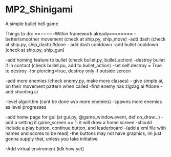 # MP2_Shinigami
A simple bullet hell game

Things to do:
=======Within framework already========
-better/smoother movement   (check at ship.py, ship_move)
-add dash (check at ship.py, ship_dash) #done
      - add dash cooldown
-add bullet cooldown (check at ship.py, ship_gun)

-add homing feature to bullet (check bullet.py, bullet_action)
-destroy bullet if in contact (check bullet.pu, add to bullet_action)
      -set self.destroy = True to destroy
      -for piercing=true, destroy only if outside screen

-add more enemies (check enemy.py, make more classes)
      - give simple ai, on their movement pattern when called
            -first enemy has zigzag ai #done
                  -add shooting ai
      
-level algorithm (cant be done w/o more enemies)
      -spawns more enemies as level progresses
      
-add home page for gui (at gui.py, @game_window.event, def on_draw...)
      -add a setting if game_screen == 1: it will draw a home screen
      -should include a play button, continue button, and leaderboard
          -(add a xml file with names and scores to be read)
          -the buttons may not have graphics, im just gonna supply that, unless you take initiative
          
-Add virtual enviroment (idk how yet)          
